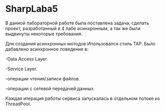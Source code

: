 # SharpLaba5
 В данной лабораторной работе была поставлена задача, сделать проект, разработанный в 4 лабе асинхронным, а так же были выдвинуты некоторые требования.
 
 Для создания асинхронных мотодов Ипользовался стиль TAP. Было дабавлено асинхронное поведение в:

-Data Access Layer.

-Service Layer.

-операции чтения/записи файлов.

-операции с сетевой передачей данных.

Каждая итерация работы сервиса запускалась в отдельном потоке из ThreadPool.


